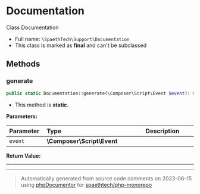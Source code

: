 # Documentation

Class Documentation



* Full name: `\SpaethTech\Support\Documentation`
* This class is marked as **final** and can't be subclassed



## Methods

### generate



```php
public static Documentation::generate(\Composer\Script\Event $event): mixed
```



* This method is **static**.




**Parameters:**

| Parameter  | Type  | Description  |
|:-----------|:------|:-------------|
| `event` | **\Composer\Script\Event** |  |


**Return Value:**





---


---
> Automatically generated from source code comments on 2023-06-15 using
> [phpDocumentor](http://www.phpdoc.org/) for [spaethtech/php-monorepo](https://github.com/spaethtech/php-monorepo)

<style>
/* Remove padding and background in <code> used in the structs title */
h2 code,
h3 code,
h4 code,
h5 code {
    background: none !important;
    padding: 0 !important;
}

table {
    width: 100%;
    display: table;
}

thead > tr > th {
    text-align: left;
}

thead > tr > th:first-child {
    width: 20%;
}

/* Remove padding and background in <code> used in the tables */
td code,
th code {
    background: none;
    padding: 0;
}
</style>
